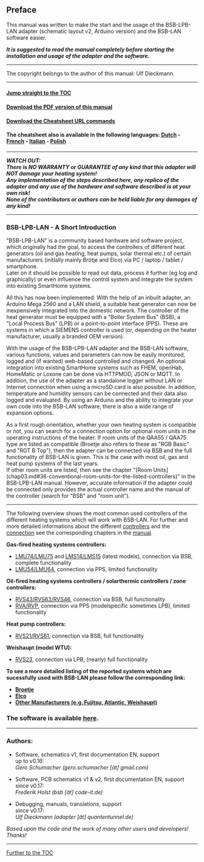 ## Preface

This manual was written to make the start and the usage of the BSB-LPB-LAN adapter (schematic layout v2, Arduino version) and the BSB-LAN software easier.  

***It is suggested to read the manual completely before starting the installation and usage of the adapter and the software.***    
    
---  
  
The copyright belongs to the author of this manual: Ulf Dieckmann.
  
---  
    
#### [Jump straight to the TOC](toc.md)      
#### [Download the PDF version of this manual](https://github.com/1coderookie/BSB-LPB-LAN_EN/raw/master/BSB-LPB-LAN-manual.pdf)     
#### [Download the Cheatsheet URL commands](https://github.com/1coderookie/BSB-LPB-LAN_EN/raw/master/commandref/Cheatsheet_URL-commands_EN.pdf)   
#### The cheatsheet also is available in the following languages: [Dutch](https://github.com/1coderookie/BSB-LPB-LAN_EN/raw/master/commandref/Cheatsheet_URL-commands_NL.pdf) - [French](https://github.com/1coderookie/BSB-LPB-LAN_EN/raw/master/commandref/Cheatsheet_URL-commands_FR.pdf) - [Italian](https://github.com/1coderookie/BSB-LPB-LAN_EN/raw/master/commandref/Cheatsheet_URL-commands_IT.pdf) - [Polish](https://github.com/1coderookie/BSB-LPB-LAN_EN/raw/master/commandref/Cheatsheet_URL-commands_PL.pdf) 


---  
***WATCH OUT:  
There is NO WARRANTY or GUARANTEE of any kind that this adapter will NOT damage your heating system!  
Any implementation of the steps described here, any replica of the adapter and any use of the hardware and software described is at your own risk!  
None of the contributors or authors can be held liable for any damages of any kind!***   

---
  
### BSB-LPB-LAN - A Short Introduction

"BSB-LPB-LAN" is a community based hardware and software project, which originally had the goal, to access the controllers of different heat generators (oil and gas heating, heat pumps, solar thermal etc.) of certain manufacturers (initially mainly Brötje and Elco) via PC / laptop / tablet / smartphone.  
Later on it should be possible to read out data, process it further (eg log and graphically) or even influence the control system and integrate the system into existing SmartHome systems.
    
All this has now been implemented:
With the help of an inbuilt adapter, an Arduino Mega 2560 and a LAN shield, a suitable heat generator can now be inexpensively integrated into the domestic network.
The controller of the heat generator must be equipped with a "Boiler System Bus" (BSB), a "Local Process Bus" (LPB) or a point-to-point interface (PPS). These are systems in which a SIEMENS controller is used (or, depending on the heater manufacturer, usually a branded OEM version).

With the usage of the BSB-LPB-LAN adapter and the BSB-LAN software, various functions, values and parameters can now be easily monitored, logged and (if wanted) web-based controlled and changed.
An optional integration into existing SmartHome systems such as FHEM, openHab, HomeMatic or Loxone can be done via HTTPMOD, JSON or MQTT.
In addition, the use of the adapter as a standalone logger without LAN or Internet connection when using a microSD card is also possible.
In addition, temperature and humidity sensors can be connected and their data also logged and evaluated. By using an Arduino and the ability to integrate your own code into the BSB-LAN software, there is also a wide range of expansion options.

    
As a first rough orientation, whether your own heating system is compatible or not, you can search for a connection option for optional room units in the operating instructions of the heater. If room units of the QAA55 / QAA75 type are listed as compatible (Broetje also refers to these as "RGB Basic" and "RGT B Top"), then the adapter can be connected via BSB and the full functionality of BSB-LAN is given. This is the case with most oil, gas and heat pump systems of the last years.  
If other room units are listed, then see the chapter "[Room Units] (chap03.md#36-conventional-room-units-for-the-listed-controllers)" in the BSB-LPB-LAN manual.
However, accurate information if the adapter could be connected only provides the actual controller name and the manual of the controller (search for "BSB" and "room unit").
   
---

The following overview shows the most common used controllers of the different heating systems which will work with BSB-LAN. For further and more detailed informations about the different [controllers](chap03.md#32-detailed-listing-and-description-of-the-supported-controllers) and the [connection](chap02.md#23-connecting-the-adapter-to-the-controller) see the corresponding chapters in the [manual](https://1coderookie.github.io/BSB-LPB-LAN_EN).  
   
**Gas-fired heating systems controllers:**  
- [LMU74/LMU75](chap03.md#3211-lmu-controllers) and [LMS14/LMS15](chap03.md#3212-lms-controllers) (latest models), connection via BSB, complete functionality  
- [LMU54/LMU64](chap03.md#3211-lmu-controllers), connection via PPS, limited functionality  
   
**Oil-fired heating systems controllers / solarthermic controllers / zone controllers:**  
- [RVS43/RVS63/RVS46](chap03.md#3222-rvs-controllers), connection via BSB, full functionality  
- [RVA/RVP](chap03.md#3221-rva-and-rvp-controllers), connection via PPS (modelspecific sometimes LPB), limited functionality 
   
**Heat pump controllers:**  
- [RVS21/RVS61](chap03.md#3222-rvs-controllers), connection via BSB, full functionality  
   
**Weishaupt (model WTU):**  
- [RVS23](chap03.md#3222-rvs-controllers), connection via LPB, (nearly) full functionality  
   
**To see a more detailed listing of the reported systems which are sucessfully used with BSB-LAN please follow the corresponding link:**  
- **[Broetje](chap03.md#311-broetje)**  
- **[Elco](chap03.md#312-elco)**  
- **[Other Manufacturers (e.g. Fujitsu, Atlantic, Weishaupt)](chap03.md#313-other-manufacturers)**  

  
### The software is available [here](https://github.com/fredlcore/bsb_lan).

---  

### Authors:

-   Software, schematics v1, first documentation EN, support  
    up to v0.16:  
    *Gero Schumacher (gero.schumacher \[ät\] gmail.com)*

-   Software, PCB schematics v1 & v2, first documentation EN, support  
    since v0.17:  
    *Frederik Holst (bsb \[ät\] code-it.de)*

-   Debugging, manuals, translations, support  
    since v0.17:  
    *Ulf Dieckmann (adapter \[ät\] quantentunnel.de)*

*Based upon the code and the work of many other users and developers! Thanks!*  
      
    
---
    
[Further to the TOC](toc.md)  


